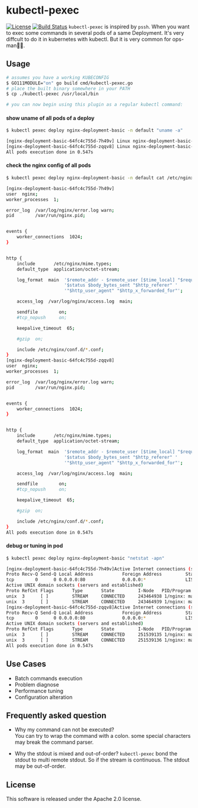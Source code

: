 # kubectl-pexec 
[![License](https://img.shields.io/badge/license-Apache%202-4EB1BA.svg)](https://www.apache.org/licenses/LICENSE-2.0.html)
[![Build Status](https://travis-ci.org/ringtail/kubectl-pexec.svg?branch=master)](https://travis-ci.org/ringtail/pexec)
`kubectl-pexec` is inspired by `pssh`. When you want to exec some commands in several pods of a same Deployment. It's very diffcult to do it in kubernetes with kubectl. But it is very common for ops-man🔧👱. 

## Usage 
```sh
# assumes you have a working KUBECONFIG
$ GO111MODULE="on" go build cmd/kubectl-pexec.go
# place the built binary somewhere in your PATH
$ cp ./kubectl-pexec /usr/local/bin

# you can now begin using this plugin as a regular kubectl command:
```

#### show uname of all pods of a deploy 
```sh 
$ kubectl pexec deploy nginx-deployment-basic -n default "uname -a" 

[nginx-deployment-basic-64fc4c755d-7h49v] Linux nginx-deployment-basic-64fc4c755d-7h49v 4.19.57-15.1.al7.x86_64 #1 SMP Thu Aug 29 13:46:41 CST 2019 x86_64 GNU/Linux
[nginx-deployment-basic-64fc4c755d-zqqv8] Linux nginx-deployment-basic-64fc4c755d-zqqv8 4.19.57-15.1.al7.x86_64 #1 SMP Thu Aug 29 13:46:41 CST 2019 x86_64 GNU/Linux
All pods execution done in 0.547s
```

#### check the nginx config of all pods 
```sh 
$ kubectl pexec deploy nginx-deployment-basic -n default cat /etc/nginx/nginx.conf

[nginx-deployment-basic-64fc4c755d-7h49v]
user  nginx;
worker_processes  1;

error_log  /var/log/nginx/error.log warn;
pid        /var/run/nginx.pid;


events {
    worker_connections  1024;
}


http {
    include       /etc/nginx/mime.types;
    default_type  application/octet-stream;

    log_format  main  '$remote_addr - $remote_user [$time_local] "$request" '
                      '$status $body_bytes_sent "$http_referer" '
                      '"$http_user_agent" "$http_x_forwarded_for"';

    access_log  /var/log/nginx/access.log  main;

    sendfile        on;
    #tcp_nopush     on;

    keepalive_timeout  65;

    #gzip  on;

    include /etc/nginx/conf.d/*.conf;
}
[nginx-deployment-basic-64fc4c755d-zqqv8]
user  nginx;
worker_processes  1;

error_log  /var/log/nginx/error.log warn;
pid        /var/run/nginx.pid;


events {
    worker_connections  1024;
}


http {
    include       /etc/nginx/mime.types;
    default_type  application/octet-stream;

    log_format  main  '$remote_addr - $remote_user [$time_local] "$request" '
                      '$status $body_bytes_sent "$http_referer" '
                      '"$http_user_agent" "$http_x_forwarded_for"';

    access_log  /var/log/nginx/access.log  main;

    sendfile        on;
    #tcp_nopush     on;

    keepalive_timeout  65;

    #gzip  on;

    include /etc/nginx/conf.d/*.conf;
}
All pods execution done in 0.547s
```

#### debug or tuning in pod 
```sh 
$ kubectl pexec deploy nginx-deployment-basic "netstat -apn"

[nginx-deployment-basic-64fc4c755d-7h49v]Active Internet connections (servers and established)
Proto Recv-Q Send-Q Local Address           Foreign Address         State       PID/Program name
tcp        0      0 0.0.0.0:80              0.0.0.0:*               LISTEN      1/nginx: master pro
Active UNIX domain sockets (servers and established)
Proto RefCnt Flags       Type       State         I-Node   PID/Program name     Path
unix  3      [ ]         STREAM     CONNECTED     243464938 1/nginx: master pro
unix  3      [ ]         STREAM     CONNECTED     243464939 1/nginx: master pro
[nginx-deployment-basic-64fc4c755d-zqqv8]Active Internet connections (servers and established)
Proto Recv-Q Send-Q Local Address           Foreign Address         State       PID/Program name
tcp        0      0 0.0.0.0:80              0.0.0.0:*               LISTEN      1/nginx: master pro
Active UNIX domain sockets (servers and established)
Proto RefCnt Flags       Type       State         I-Node   PID/Program name     Path
unix  3      [ ]         STREAM     CONNECTED     251539135 1/nginx: master pro
unix  3      [ ]         STREAM     CONNECTED     251539136 1/nginx: master pro
All pods execution done in 0.547s
```

## Use Cases 
* Batch commands execution 
* Problem diagnose 
* Performance tuning 
* Configuration alteration 

## Frequently asked question
* Why my command can not be executed?   
You can try to wrap the command with a colon. some special characters may break the command parser.
                                             
* Why the stdout is mixed and out-of-order?
`kubectl-pexec` bond the stdout to multi remote stdout. So if the stream is continuous. The stdout may be out-of-order.

## License
This software is released under the Apache 2.0 license.
